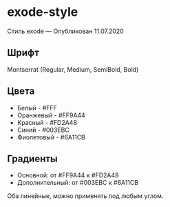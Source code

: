 # exode-style
Стиль exode — Опубликован 11.07.2020

## Шрифт
Montserrat (Regular, Medium, SemiBold, Bold)

## Цвета
- Белый - #FFF
- Оранжевый - #FF9A44
- Красный - #FD2A48
- Синий - #003EBC
- Фиолетовый - #6A11CB

## Градиенты
- Основной: от #FF9A44 к #FD2A48
- Дополнительный: от #003EBC к #6A11CB

Оба линейные, можно применять под любым углом.
